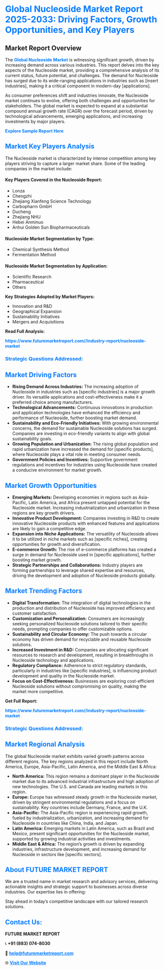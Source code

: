 <h1 style="color: #007BFF;">Global Nucleoside Market Report 2025-2033: Driving Factors, Growth Opportunities, and Key Players</h1>

<section id="overview">
<h2>Market Report Overview</h2>
<p>The <a href="https://www.futuremarketreport.com//industry-report/nucleoside-market" style="color: #007BFF; text-decoration: none;"><strong>Global Nucleoside Market</strong></a> is witnessing significant growth, driven by increasing demand across various industries. This report delves into the key aspects of the Nucleoside market, providing a comprehensive analysis of its current status, future potential, and challenges. The demand for Nucleoside has surged due to its wide-ranging applications in industries such as [insert industries], making it a critical component in modern-day [applications].</p>
<p>As consumer preferences shift and industries innovate, the Nucleoside market continues to evolve, offering both challenges and opportunities for stakeholders. The global market is expected to expand at a substantial compound annual growth rate (CAGR) over the forecast period, driven by technological advancements, emerging applications, and increasing investments by major players.</p>
</section>

<section id="overview">
<p><a href="https://www.futuremarketreport.com//request-sample/reportId=79521" style="color: #007BFF; text-decoration: none;"><strong>Explore Sample Report Here</strong></a></p>
</section>

<section id="key-players">
<h2 style="color: #007BFF;">Market Key Players Analysis</h2>
<p>The Nucleoside market is characterized by intense competition among key players striving to capture a larger market share. Some of the leading companies in the market include:</p>
<h4>Key Players Covered in the Nucleoside Report:</h4>
<ul><li>Lonza</li><li>Chengzhi</li><li>Zhejiang Xianfeng Science Technology</li><li>Carbopharm GmbH</li><li>Ducheng</li><li>Zhejiang NHU</li><li>Hebei Anminuo</li><li>Anhui Golden Sun Biopharmaceuticals</li></ul>
<h4>Nucleoside Market Segmentation by Type:</h4>
<ul><li>Chemical Synthesis Method</li><li>Fermentation Method</li></ul>

<h4>Nucleoside Market Segmentation by Application:</h4>
<ul><li>Scientific Research</li><li>Pharmaceutical</li><li>Others</li></ul>
<p><strong>Key Strategies Adopted by Market Players:</strong></p>
<ul>
<li>Innovation and R&D</li>
<li>Geographical Expansion</li>
<li>Sustainability Initiatives</li>
<li>Mergers and Acquisitions</li>
</ul>
</section>

<section>
<p><strong>Read Full Analysis: </strong></p><a href="https://www.futuremarketreport.com//industry-report/nucleoside-market" style="color: #007BFF; text-decoration: none;"><strong>https://www.futuremarketreport.com//industry-report/nucleoside-market</strong></a>
<h3 style="color: #007BFF;">Strategic Questions Addressed:</h3>
</section>

<section id="driving-factors">
<h2 style="color: #007BFF;">Market Driving Factors</h2>
<ul>
<li><strong>Rising Demand Across Industries:</strong> The increasing adoption of Nucleoside in industries such as [specific industries] is a major growth driver. Its versatile applications and cost-effectiveness make it a preferred choice among manufacturers.</li>
<li><strong>Technological Advancements:</strong> Continuous innovations in production and application technologies have enhanced the efficiency and performance of Nucleoside, further boosting market demand.</li>
<li><strong>Sustainability and Eco-Friendly Initiatives:</strong> With growing environmental concerns, the demand for sustainable Nucleoside solutions has surged. Companies are investing in eco-friendly variants to align with global sustainability goals.</li>
<li><strong>Growing Population and Urbanization:</strong> The rising global population and rapid urbanization have increased the demand for [specific products], where Nucleoside plays a vital role in meeting consumer needs.</li>
<li><strong>Government Policies and Incentives:</strong> Supportive government regulations and incentives for industries using Nucleoside have created a conducive environment for market growth.</li>
</ul>
</section>

<section id="growth-opportunities">
<h2 style="color: #007BFF;">Market Growth Opportunities</h2>
<ul>
<li><strong>Emerging Markets:</strong> Developing economies in regions such as Asia-Pacific, Latin America, and Africa present untapped potential for the Nucleoside market. Increasing industrialization and urbanization in these regions are key growth drivers.</li>
<li><strong>Innovative Product Development:</strong> Companies investing in R&D to create innovative Nucleoside products with enhanced features and applications are likely to gain a competitive edge.</li>
<li><strong>Expansion into Niche Applications:</strong> The versatility of Nucleoside allows it to be utilized in niche markets such as [specific niches], creating opportunities for growth and diversification.</li>
<li><strong>E-commerce Growth:</strong> The rise of e-commerce platforms has created a surge in demand for Nucleoside used in [specific applications], further boosting market growth.</li>
<li><strong>Strategic Partnerships and Collaborations:</strong> Industry players are forming partnerships to leverage shared expertise and resources, driving the development and adoption of Nucleoside products globally.</li>
</ul>
</section>

<section id="trending-factors">
<h2 style="color: #007BFF;">Market Trending Factors</h2>
<ul>
<li><strong>Digital Transformation:</strong> The integration of digital technologies in the production and distribution of Nucleoside has improved efficiency and customer satisfaction.</li>
<li><strong>Customization and Personalization:</strong> Consumers are increasingly seeking personalized Nucleoside solutions tailored to their specific needs, prompting companies to offer customizable options.</li>
<li><strong>Sustainability and Circular Economy:</strong> The push towards a circular economy has driven demand for recyclable and reusable Nucleoside solutions.</li>
<li><strong>Increased Investment in R&D:</strong> Companies are allocating significant resources to research and development, resulting in breakthroughs in Nucleoside technology and applications.</li>
<li><strong>Regulatory Compliance:</strong> Adherence to strict regulatory standards, particularly in industries like [specific industries], is influencing product development and quality in the Nucleoside market.</li>
<li><strong>Focus on Cost-Effectiveness:</strong> Businesses are exploring cost-efficient Nucleoside solutions without compromising on quality, making the market more competitive.</li>
</ul>
</section>

<section>
<p><strong>Get Full Report: </strong></p><a href="https://www.futuremarketreport.com//industry-report/nucleoside-market" style="color: #007BFF; text-decoration: none;"><strong>https://www.futuremarketreport.com//industry-report/nucleoside-market</strong></a>
<h3 style="color: #007BFF;">Strategic Questions Addressed:</h3>
</section>


<section id="regional-analysis">
<h2 style="color: #007BFF;">Market Regional Analysis</h2>
<p>The global Nucleoside market exhibits varied growth patterns across different regions. The key regions analyzed in this report include North America, Europe, Asia-Pacific, Latin America, and the Middle East & Africa:</p>
<ul>
<li><strong>North America:</strong> This region remains a dominant player in the Nucleoside market due to its advanced industrial infrastructure and high adoption of new technologies. The U.S. and Canada are leading markets in this region.</li>
<li><strong>Europe:</strong> Europe has witnessed steady growth in the Nucleoside market, driven by stringent environmental regulations and a focus on sustainability. Key countries include Germany, France, and the U.K.</li>
<li><strong>Asia-Pacific:</strong> The Asia-Pacific region is experiencing rapid growth, fueled by industrialization, urbanization, and increasing demand for Nucleoside in countries like China, India, and Japan.</li>
<li><strong>Latin America:</strong> Emerging markets in Latin America, such as Brazil and Mexico, present significant opportunities for the Nucleoside market, supported by growing industrial activities and investments.</li>
<li><strong>Middle East & Africa:</strong> The region’s growth is driven by expanding industries, infrastructure development, and increasing demand for Nucleoside in sectors like [specific sectors].</li>
</ul>
</section>

<footer>
<h2 style="color: #007BFF;">About FUTURE MARKET REPORT</h2>
<p>We are a trusted name in market research and advisory services, delivering actionable insights and strategic support to businesses across diverse industries. Our expertise lies in offering:</p>

<p>Stay ahead in today’s competitive landscape with our tailored research solutions.</p>

<h2 style="color: #007BFF;">Contact Us:</h2>
<p><strong>FUTURE MARKET REPORT</strong></p>
<p>📞 <strong>+91 (883) 074-8030</strong></p>
<p>📧 <strong><a href="mailto:help@futuremarketreport.com" style="color: #007BFF;">help@futuremarketreport.com</a></strong></p>
<p>🌐 <strong><a href="https://www.futuremarketreport.com/" style="color: #007BFF;">Visit Our Website</a></strong></p>
</footer>